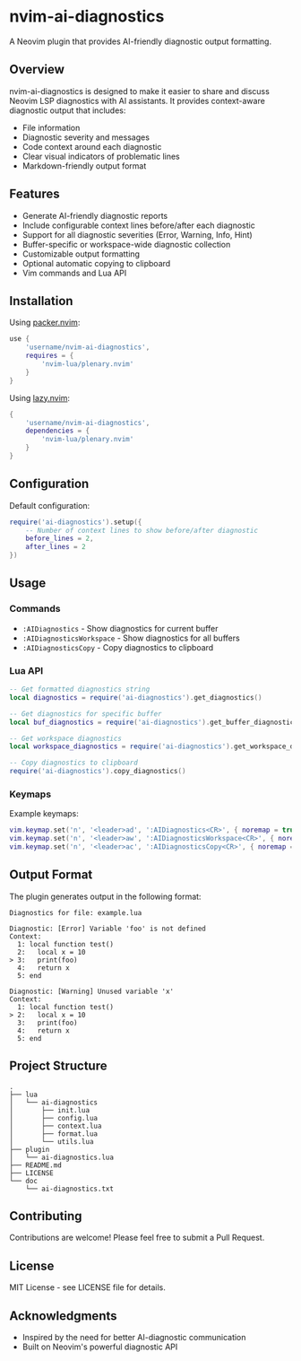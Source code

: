 # nvim-ai-diagnostics

A Neovim plugin that provides AI-friendly diagnostic output formatting.

## Overview

nvim-ai-diagnostics is designed to make it easier to share and discuss Neovim LSP diagnostics with AI assistants. It provides context-aware diagnostic output that includes:

- File information
- Diagnostic severity and messages
- Code context around each diagnostic
- Clear visual indicators of problematic lines
- Markdown-friendly output format

## Features

- Generate AI-friendly diagnostic reports
- Include configurable context lines before/after each diagnostic
- Support for all diagnostic severities (Error, Warning, Info, Hint)
- Buffer-specific or workspace-wide diagnostic collection
- Customizable output formatting
- Optional automatic copying to clipboard
- Vim commands and Lua API

## Installation

Using [packer.nvim](https://github.com/wbthomason/packer.nvim):

```lua
use {
    'username/nvim-ai-diagnostics',
    requires = {
        'nvim-lua/plenary.nvim'
    }
}
```

Using [lazy.nvim](https://github.com/folke/lazy.nvim):

```lua
{
    'username/nvim-ai-diagnostics',
    dependencies = {
        'nvim-lua/plenary.nvim'
    }
}
```

## Configuration

Default configuration:

```lua
require('ai-diagnostics').setup({
    -- Number of context lines to show before/after diagnostic
    before_lines = 2,
    after_lines = 2
})
```

## Usage

### Commands

- `:AIDiagnostics` - Show diagnostics for current buffer
- `:AIDiagnosticsWorkspace` - Show diagnostics for all buffers
- `:AIDiagnosticsCopy` - Copy diagnostics to clipboard

### Lua API

```lua
-- Get formatted diagnostics string
local diagnostics = require('ai-diagnostics').get_diagnostics()

-- Get diagnostics for specific buffer
local buf_diagnostics = require('ai-diagnostics').get_buffer_diagnostics(bufnr)

-- Get workspace diagnostics
local workspace_diagnostics = require('ai-diagnostics').get_workspace_diagnostics()

-- Copy diagnostics to clipboard
require('ai-diagnostics').copy_diagnostics()
```

### Keymaps

Example keymaps:

```lua
vim.keymap.set('n', '<leader>ad', ':AIDiagnostics<CR>', { noremap = true, silent = true })
vim.keymap.set('n', '<leader>aw', ':AIDiagnosticsWorkspace<CR>', { noremap = true, silent = true })
vim.keymap.set('n', '<leader>ac', ':AIDiagnosticsCopy<CR>', { noremap = true, silent = true })
```

## Output Format

The plugin generates output in the following format:

```
Diagnostics for file: example.lua

Diagnostic: [Error] Variable 'foo' is not defined
Context:
  1: local function test()
  2:   local x = 10
> 3:   print(foo)
  4:   return x
  5: end

Diagnostic: [Warning] Unused variable 'x'
Context:
  1: local function test()
> 2:   local x = 10
  3:   print(foo)
  4:   return x
  5: end
```

## Project Structure

```
.
├── lua
│   └── ai-diagnostics
│       ├── init.lua
│       ├── config.lua
│       ├── context.lua
│       ├── format.lua
│       └── utils.lua
├── plugin
│   └── ai-diagnostics.lua
├── README.md
├── LICENSE
└── doc
    └── ai-diagnostics.txt
```

## Contributing

Contributions are welcome! Please feel free to submit a Pull Request.

## License

MIT License - see LICENSE file for details.

## Acknowledgments

- Inspired by the need for better AI-diagnostic communication
- Built on Neovim's powerful diagnostic API
